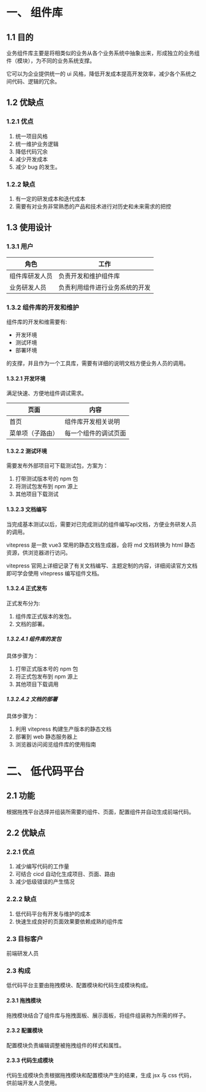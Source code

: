 # 一、 组件库

## 1.1 目的

业务组件库主要是将相类似的业务从各个业务系统中抽象出来，形成独立的业务组件（模块），为不同的业务系统支撑。

它可以为企业提供统一的 ui 风格，降低开发成本提高开发效率，减少各个系统之间代码、逻辑的冗余。

## 1.2 优缺点

### 1.2.1 优点

1. 统一项目风格
2. 统一维护业务逻辑
3. 降低代码冗余
4. 减少开发成本
5. 减少 bug 的发生。

### 1.2.2 缺点

1. 有一定的研发成本和迭代成本
2. 需要有对业务非常熟悉的产品和技术进行对历史和未来需求的把控

## 1.3 使用设计

### 1.3.1 用户

角色 | 工作 | 
---- | ---- |
组件库研发人员 | 负责开发和维护组件库 |
业务研发人员 | 负责利用组件进行业务系统的开发 | 


### 1.3.2 组件库的开发和维护

组件库的开发和维需要有:

- 开发环境
- 测试环境
- 部署环境

的支撑，并且作为一个工具库，需要有详细的说明文档方便业务人员的调用。

#### 1.3.2.1 开发环境

满足快速、方便地组件调试需求。

页面 | 内容 | 
---- | ---- |
首页 | 组件库开发相关说明 |
菜单项（子路由）| 每一个组件的调试页面 | 

#### 1.3.2.2 测试环境

需要发布外部项目可下载测试包，方案为：

1. 打带测试版本号的 npm 包
2. 将测试包发布到 npm 源上
3. 其他项目下载测试

#### 1.3.2.3 文档编写

当完成基本测试以后，需要对已完成测试的组件编写api文档，方便业务研发人员的调用。

vitepress 是一款 vue3 常用的静态文档生成器，会将 md 文档转换为 html 静态资源，供浏览器进行访问。

vitepress 官网上详细记录了有关文档编写、主题定制的内容，详细阅读官方文档即可学会使用 vitepress 编写组件文档。

#### 1.3.2.4 正式发布

正式发布分为: 

1. 组件库正式版本的发包。
2. 文档的部署。

##### 1.3.2.4.1 组件库的发包

具体步骤为：

1. 打带正式版本号的 npm 包
2. 将正式包发布到 npm 源上
3. 其他项目下载调用

##### 1.3.2.4.2 文档的部署

具体步骤为：

1. 利用 vitepress 构建生产版本的静态文档
2. 部署到 web 静态服务器上
3. 浏览器访问阅览组件库的使用指南

# 二、 低代码平台

## 2.1 功能

根据拖拽平台选择并组装所需要的组件、页面，配置组件并自动生成前端代码。

## 2.2 优缺点

### 2.2.1 优点

1. 减少编写代码的工作量
2. 可结合 cicd 自动化生成项目、页面、路由
3. 减少低级错误的产生情况

### 2.2.2 缺点

1. 低代码平台有开发与维护的成本
2. 快速生成良好的页面效果要依赖成熟的组件库

### 2.3 目标客户

前端研发人员

### 2.3 构成

低代码平台主要由拖拽模块、配置模块和代码生成模块构成。

#### 2.3.1 拖拽模块

拖拽模块结合了组件库与拖拽面板、展示面板，将组件组装称为所需的样子。

#### 2.3.2 配置模块

配置模块负责编辑调整被拖拽组件的样式和属性。

#### 2.3.3 代码生成模块

代码生成模块负责根据拖拽模块和配置模块产生的结果，生成 jsx 与 css 代码，供前端开发人员使用。

